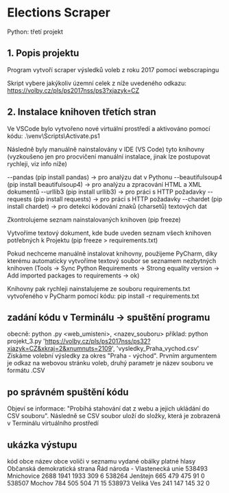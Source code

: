 # Elections Scraper
Python: třetí projekt

## 1. Popis projektu
Program vytvoří scraper výsledků voleb z roku 2017 pomocí webscrapingu

Skript vybere jakýkoliv územní celek z níže uvedeného odkazu:
https://volby.cz/pls/ps2017nss/ps3?xjazyk=CZ

## 2. Instalace knihoven třetích stran

Ve VSCode bylo vytvořeno nové virtuální prostředí a aktivováno pomocí kódu:
.\venv\Scripts\Activate.ps1

Následně byly manuálně nainstalovány v IDE (VS Code) tyto knihovny (vyzkoušeno jen pro procvičení manuální instalace, jinak lze postupovat rychleji, viz info níže)

--pandas (pip install pandas) -> pro analýzu dat v Pythonu
--beautifulsoup4 (pip install beautifulsoup4) -> pro analýzu a zpracování HTML a XML dokumentů
--urllib3 (pip install urllib3) -> pro práci s HTTP požadavky
--requests (pip install requests) -> pro práci s HTTP požadavky
--chardet (pip install chardet) -> pro detekci kódování znaků (charsetů) textových dat

Zkontrolujeme seznam nainstalovaných knihoven (pip freeze)

Vytvoříme textový dokument, kde bude uveden seznam všech knihoven potřebných k Projektu (pip freeze > requirements.txt)

Pokud nechceme manuálně instalovat knihovny, použijeme PyCharm, díky kterému automaticky vytvoříme textový soubor se seznamem nezbytných knihoven
(Tools -> Sync Python Requirements -> Strong equality version -> Add imported packages to requirements -> ok)

Knihovny pak rychleji nainstalujeme ze souboru requirements.txt vytvořeného v PyCharm pomocí kódu:
pip install -r requirements.txt

## zadání kódu v Terminálu -> spuštění programu

obecně: python <name>.py <web_umisteni>, <nazev_souboru>
příklad: python projekt_3.py 'https://volby.cz/pls/ps2017nss/ps32?xjazyk=CZ&xkraj=2&xnumnuts=2109', 'vysledky_Praha_vychod.csv'
Získáme volební výsledky za okres "Praha - východ". Prvním argumentem je odkaz na webovou stránku voleb, druhý parametr je název souboru ve formátu .CSV

## po správném spuštění kódu

Objeví se informace: "Probíhá stahování dat z webu a jejich ukládání do CSV souboru". Následně se CSV soubor uloží do složky, která je zobrazená
v Terminálu virtuálního prostředí

## ukázka výstupu

kód obce	název obce	voliči v seznamu	vydané obálky	platné hlasy	Občanská demokratická strana	Řád národa - Vlastenecká unie
538493	Mnichovice	        2688	            1941	         1933	                309	                                6
538264	Jenštejn	        665	                 479	          475	                 91	                                0
538507	Mochov	            784	                 505	          504	                 71	                                15
538973	Veliká Ves	        241	                 147	          145	                 32	                                0



